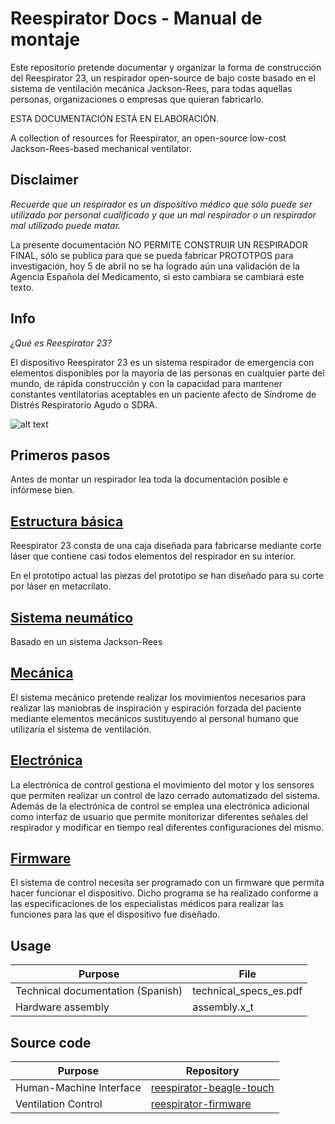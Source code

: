 # Reespirator Docs - Manual de montaje 

Este repositorio pretende documentar y organizar la forma de construcción del Reespirator 23, un respirador open-source de bajo coste basado en el sistema de ventilación mecánica Jackson-Rees, para todas aquellas personas, organizaciones o empresas que quieran fabricarlo.

ESTA DOCUMENTACIÓN ESTÁ EN ELABORACIÓN.

A collection of resources for Reespirator, an open-source low-cost Jackson-Rees-based mechanical ventilator.

## Disclaimer
*Recuerde que un respirador es un dispositivo médico que sólo puede ser utilizado por personal cualificado y que un mal respirador o un respirador mal utilizado puede matar.*

La presente documentación NO PERMITE CONSTRUIR UN RESPIRADOR FINAL, sólo se publica para que se pueda fabricar PROTOTPOS para investigación, hoy 5 de abril no se ha logrado aún una validación de la Agencia Española del Medicamento, si esto cambiara se cambiará este texto.


## Info
*¿Qué es Reespirator 23?*

El dispositivo Reespirator 23 es un sistema respirador de emergencia con elementos disponibles por la mayoría de las personas en cualquier parte del mundo, de rápida construcción y con la capacidad para mantener constantes ventilatorias aceptables en un paciente afecto de Síndrome de Distrés Respiratorio Agudo o SDRA.

![alt text](https://gitlab.com/reesistencia/reespirator-doc/-/blob/master/images/image015.jpg "Reespirator")


## Primeros pasos
Antes de montar un respirador lea toda la documentación posible e infórmese bien.


## [Estructura básica](https://gitlab.com/reesistencia/reespirator-doc/-/blob/master/CASE.md)
Reespirator 23 consta de una caja diseñada para fabricarse mediante corte láser que contiene casi todos elementos del respirador en su interior.

En el prototipo actual las piezas del prototipo se han diseñado para su corte por láser en metacrilato.

## [Sistema neumático](https://gitlab.com/reesistencia/reespirator-doc/-/blob/master/NEUMATIC.md)
Basado en un sistema Jackson-Rees 

## [Mecánica](https://gitlab.com/reesistencia/reespirator-doc/-/blob/master/MECHANIC.md)
El sistema mecánico pretende realizar los movimientos necesarios para realizar las maniobras de inspiración y espiración forzada del paciente mediante elementos mecánicos sustituyendo al personal humano que utilizaría el sistema de ventilación.

## [Electrónica](https://gitlab.com/reesistencia/reespirator-doc/-/blob/master/ELECTRONIC.md)
La electrónica de control gestiona el movimiento del motor y los sensores que permiten realizar un control de lazo cerrado automatizado del sistema.
Además de la electrónica de control se emplea una electrónica adicional como interfaz de usuario que permite monitorizar diferentes señales del respirador y modificar en tiempo real diferentes configuraciones del mismo.

## [Firmware](https://gitlab.com/reesistencia/reespirator-doc/-/blob/master/FIRMWARE.md)
El sistema de control necesita ser programado con un firmware que permita hacer funcionar el dispositivo. Dicho programa se ha realizado conforme a las especificaciones de los especialistas médicos para realizar las funciones para las que el dispositivo fue diseñado.

## Usage

|              Purpose              |          File          |
| --------------------------------- | ---------------------- |
| Technical documentation (Spanish) | technical_specs_es.pdf |
| Hardware assembly                 | assembly.x_t           |

## Source code

|         Purpose         |                                      Repository                                      |
| ----------------------- | ------------------------------------------------------------------------------------ |
| Human-Machine Interface | [reespirator-beagle-touch](https://gitlab.com/reesistencia/reespirator-beagle-touch) |
| Ventilation Control     | [reespirator-firmware](https://gitlab.com/reesistencia/reespirator)                  |

